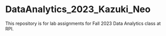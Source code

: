 # DataAnalytics_2023_Kazuki_Neo

This repository is for lab assignments for Fall 2023 Data Analytics class at RPI.